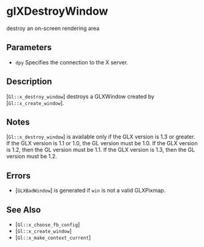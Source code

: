 # glXDestroyWindow
destroy an on-screen rendering area

## Parameters
- `dpy`
  Specifies the connection to the X server.

## Description
[`Gl::x_destroy_window`] destroys a GLXWindow created by
  [`Gl::x_create_window`].

## Notes
[`Gl::x_destroy_window`] is available only if the GLX version is 1.3
  or greater.
If the GLX version is 1.1 or 1.0, the GL version must be 1.0. If the
  GLX version is 1.2, then the GL version must be 1.1. If the GLX
  version is 1.3, then the GL version must be 1.2.

## Errors
- [`GLXBadWindow`] is generated if `win` is not a valid GLXPixmap.

## See Also
- [`Gl::x_choose_fb_config`]
- [`Gl::x_create_window`]
- [`Gl::x_make_context_current`]
